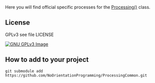 
Here you will find official specific processes for the [Processing()](https://github.com/NoOrientationProgramming/ProcessingCore) class.

## License

GPLv3 see file LICENSE

[![GNU GPLv3 Image](https://www.gnu.org/graphics/gplv3-127x51.png)](https://www.gnu.org/licenses/gpl-3.0.en.html) 

## How to add to your project

`git submodule add https://github.com/NoOrientationProgramming/ProcessingCommon.git`


